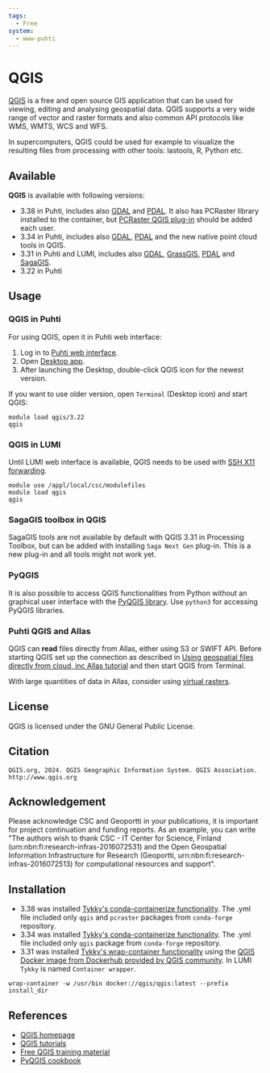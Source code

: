 ```yaml
---
tags:
  - Free
system:
  - www-puhti
---
```


# QGIS

[QGIS](https://qgis.org/en/site/) is a free and open source GIS application that can be used for viewing, editing and analysing geospatial data. QGIS supports a very wide range of vector and raster formats and also common API protocols like WMS, WMTS, WCS and WFS. 

In supercomputers, QGIS could be used for example to visualize the resulting files from processing with other tools: lastools, R, Python etc.


## Available

__QGIS__ is available with following versions:

* 3.38 in Puhti, includes also [GDAL](gdal.md) and [PDAL](pdal.md). It also has PCRaster library installed to the container, but [PCRaster QGIS plug-in](https://jvdkwast.github.io/qgis-processing-pcraster/) should be added each user.
* 3.34 in Puhti, includes also [GDAL](gdal.md), [PDAL](pdal.md) and the new native point cloud tools in QGIS.
* 3.31 in Puhti and LUMI, includes also [GDAL](gdal.md), [GrassGIS](grass.md), [PDAL](pdal.md) and [SagaGIS](saga-gis.md). 
* 3.22 in Puhti

## Usage

### QGIS in Puhti

For using QGIS, open it in Puhti web interface:

1. Log in to [Puhti web interface](https://puhti.csc.fi). 
2. Open [Desktop app](../computing/webinterface/desktop.md). 
3. After launching the Desktop, double-click QGIS icon for the newest version.

If you want to use older version, open `Terminal` (Desktop icon) and start QGIS:

```
module load qgis/3.22
qgis
```

### QGIS in LUMI

Until LUMI web interface is available, QGIS needs to be used with
[SSH X11 forwarding](../computing/connecting/index.md#graphical-connection).

```
module use /appl/local/csc/modulefiles
module load qgis
qgis
```

### SagaGIS toolbox in QGIS

SagaGIS tools are not available by default with QGIS 3.31 in Processing Toolbox, but can be added with installing `Saga Next Gen` plug-in. This is a new plug-in and all tools might not work yet.  

### PyQGIS

It is also possible to access QGIS functionalities from Python without an graphical user interface with the [PyQGIS library](https://docs.qgis.org/testing/en/docs/pyqgis_developer_cookbook/). Use `python3` for accessing PyQGIS libraries.


### Puhti QGIS and Allas

QGIS can __read__ files directly from Allas, either using S3 or SWIFT API. Before starting QGIS set up the connection as described in [Using geospatial files directly from cloud, inc Allas tutorial](../support/tutorials/gis/gdal_cloud.md) and then start QGIS from Terminal.

With large quantities of data in Allas, consider using [virtual rasters](https://research.csc.fi/virtual_rasters). 

## License 

QGIS is licensed under the GNU General Public License.

## Citation

```QGIS.org, 2024. QGIS Geographic Information System. QGIS Association. http://www.qgis.org```



## Acknowledgement

Please acknowledge CSC and Geoportti in your publications, it is important for project continuation and funding reports.
As an example, you can write "The authors wish to thank CSC - IT Center for Science, Finland (urn:nbn:fi:research-infras-2016072531) and the Open Geospatial Information Infrastructure for Research (Geoportti, urn:nbn:fi:research-infras-2016072513) for computational resources and support".


## Installation
* 3.38 was installed [Tykky's conda-containerize functionality](../computing/containers/tykky.md#conda-based-installation). The .yml file included only `qgis` and `pcraster` packages from `conda-forge` repository.
* 3.34 was installed [Tykky's conda-containerize functionality](../computing/containers/tykky.md#conda-based-installation). The .yml file included only `qgis` package from `conda-forge` repository.
* 3.31 was installed [Tykky's wrap-container functionality](../computing/containers/tykky.md#container-based-installations) using the [QGIS Docker image from Dockerhub provided by QGIS community](https://hub.docker.com/r/qgis/qgis). In LUMI `Tykky` is named `Container wrapper`.

`wrap-container -w /usr/bin docker://qgis/qgis:latest --prefix install_dir`


## References

* [QGIS homepage](https://www.qgis.org/)
* [QGIS tutorials](https://www.qgistutorials.com/en/)
* [Free QGIS training material](https://qgis.org/en/site/forusers/trainingmaterial/index.html)
* [PyQGIS cookbook](https://docs.qgis.org/testing/en/docs/pyqgis_developer_cookbook/)

